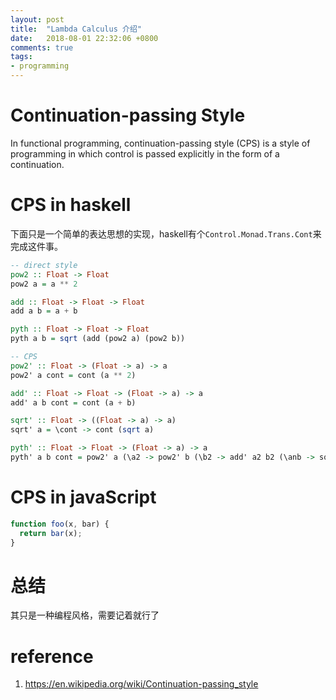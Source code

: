 ```yaml
---
layout: post
title:  "Lambda Calculus 介绍"
date:   2018-08-01 22:32:06 +0800
comments: true
tags:
- programming
--- 
```


# Continuation-passing Style

In functional programming, continuation-passing style (CPS) is a style of programming in which control is passed explicitly in the form of a continuation. 

# CPS in haskell

下面只是一个简单的表达思想的实现，haskell有个`Control.Monad.Trans.Cont`来完成这件事。

``` haskell
-- direct style
pow2 :: Float -> Float
pow2 a = a ** 2

add :: Float -> Float -> Float
add a b = a + b

pyth :: Float -> Float -> Float
pyth a b = sqrt (add (pow2 a) (pow2 b))

-- CPS
pow2' :: Float -> (Float -> a) -> a
pow2' a cont = cont (a ** 2)

add' :: Float -> Float -> (Float -> a) -> a
add' a b cont = cont (a + b)

sqrt' :: Float -> ((Float -> a) -> a)
sqrt' a = \cont -> cont (sqrt a)

pyth' :: Float -> Float -> (Float -> a) -> a
pyth' a b cont = pow2' a (\a2 -> pow2' b (\b2 -> add' a2 b2 (\anb -> sqrt' anb cont)))
```

# CPS in javaScript

``` JavaScript
function foo(x, bar) {
  return bar(x);
}
```

# 总结
其只是一种编程风格，需要记着就行了
# reference

1. https://en.wikipedia.org/wiki/Continuation-passing_style
